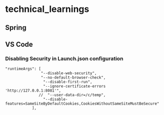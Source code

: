 # technical_learnings


## Spring


## VS Code

### Disabling Security in Launch.json configuration

```
"runtimeArgs": [
                "--disable-web-security",
                "--no-default-browser-check",
                 "--disable-first-run",
                 "--ignore-certificate-errors 'http://127.0.0.1:8081'",
               //  "--user-data-dir=/c/temp",
                 "--disable-features=SameSiteByDefaultCookies,CookiesWithoutSameSiteMustBeSecure"
            ],
```

